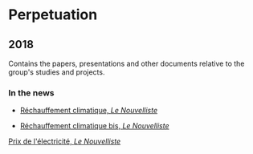 # Perpetuation
## 2018
Contains the papers, presentations and other documents relative to the group's studies and projects.

### In the news

* [Réchauffement climatique, *Le Nouvelliste*](https://github.com/GeeeHesso/Perpetuation/tree/master/2018/In_the_News/Réchauffement_climatique_NF)

* [Réchauffement climatique bis, *Le Nouvelliste*](https://github.com/GeeeHesso/Perpetuation/tree/master/2018/In_the_News/Réchauffement_climatique_NF_2)

[Prix de l'électricité, *Le Nouvelliste*](https://github.com/GeeeHesso/Perpetuation/tree/master/2018/In_the_News/Electricity_prices)
